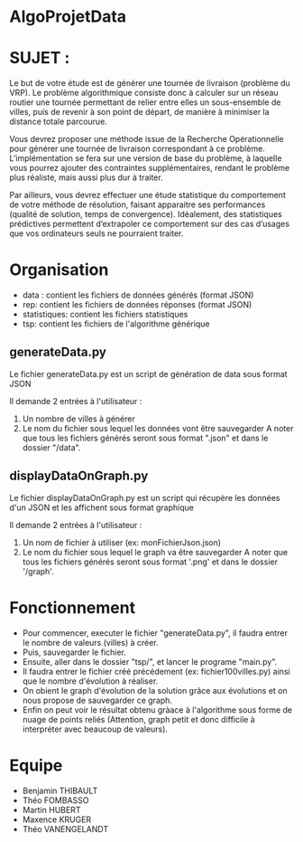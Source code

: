 # AlgoProjetData

# SUJET :

Le but de votre étude est de générer une tournée de livraison (problème du VRP). Le problème algorithmique consiste donc à calculer sur un réseau routier une tournée permettant de relier entre elles un sous-ensemble de villes, puis de revenir à son point de départ, de manière à minimiser la distance totale parcourue.

Vous devrez proposer une méthode issue de la Recherche Opérationnelle pour générer une tournée de livraison correspondant à ce problème. L’implémentation se fera sur une version de base du problème, à laquelle vous pourrez ajouter des contraintes supplémentaires, rendant le problème plus réaliste, mais aussi plus dur à traiter.

Par ailleurs, vous devrez effectuer une étude statistique du comportement de votre méthode de résolution, faisant apparaitre ses performances (qualité de solution, temps de convergence). Idéalement, des statistiques prédictives permettent d’extrapoler ce comportement sur des cas d’usages que vos ordinateurs seuls ne pourraient traiter.

# Organisation
- data : contient les fichiers de données générés (format JSON)
- rep: contient les fichiers de données réponses (format JSON)
- statistiques: contient les fichiers statistiques 
- tsp: contient les fichiers de l'algorithme générique

## generateData.py

Le fichier generateData.py est un script de génération de data sous format JSON

Il demande 2 entrées à l'utilisateur :

1.  Un nombre de villes à générer
2.  Le nom du fichier sous lequel les données vont être sauvegarder
    A noter que tous les fichiers générés seront sous format ".json" et dans le dossier "/data".

## displayDataOnGraph.py

Le fichier displayDataOnGraph.py est un script qui récupère les données d'un JSON et les affichent sous format graphique

Il demande 2 entrées à l'utilisateur :

1.  Un nom de fichier à utiliser (ex: monFichierJson.json)
2.  Le nom du fichier sous lequel le graph va être sauvegarder
    A noter que tous les fichiers générés seront sous format '.png' et dans le dossier '/graph'.

# Fonctionnement

- Pour commencer, executer le fichier "generateData.py", il faudra entrer le nombre de valeurs (villes) à créer.
- Puis, sauvegarder le fichier.
- Ensuite, aller dans le dossier "tsp/", et lancer le programe "main.py".
- Il faudra entrer le fichier créé précédement (ex: fichier100villes.py) ainsi que le nombre d'évolution à réaliser.
- On obient le graph d'évolution de la solution grâce aux évolutions et on nous propose de sauvegarder ce graph.
- Enfin on peut voir le résultat obtenu gràace à l'algorithme sous forme de nuage de points reliés (Attention, graph petit et donc difficile à interpréter avec beaucoup de valeurs).

# Equipe

- Benjamin THIBAULT
- Théo FOMBASSO
- Martin HUBERT
- Maxence KRUGER
- Théo VANENGELANDT
